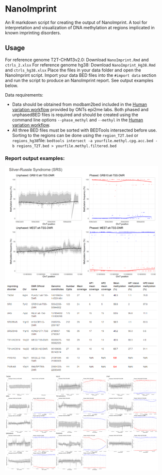 # NanoImprint

An R markdown script for creating the output of NanoImprint. A tool for interpretation and visualization of DNA methylation at regions implicated in known imprinting disorders.

## Usage
For reference genome T2T-CHM13v2.0: Download `NanoImprint.Rmd` and `ctrls_2.xlsx`
For reference genome hg38: Download  `NanoImprint_Hg38.Rmd` and `ctrls_hg38.xlsx`
Place the files in your data folder and open the NanoImprint script. Import your data BED files into the `#import data` section and run the script to produce an NanoImprint report. See output examples below.

Data requirements:
* Data should be obtained from modbam2bed included in the [Human variation workflow](https://github.com/epi2me-labs/wf-human-variation) provided by ONTs epi2me labs. Both phased and unphasedBED files is required and should be created using the command line options `--phase_methyl` and `--methyl` in the [Human variation workflow](https://github.com/epi2me-labs/wf-human-variation).
* All three BED files must be sorted with BEDTools intersected before use. Sorting to the  regions can be done using the `region_T2T.bed` or `regions_hg38`file:
`bedtools intersect -a yourfile.methyl.cpg.acc.bed -b regions_T2T.bed > yourfile.methyl.filtered.bed`

### Report output examples:
![Alt text](https://github.com/carolinehey/NanoImprint/blob/main/SRS_plot.PNG)
![Alt text](https://github.com/carolinehey/NanoImprint/blob/main/table.PNG)
![Alt text](https://github.com/carolinehey/NanoImprint/blob/main/all_plots.PNG)
